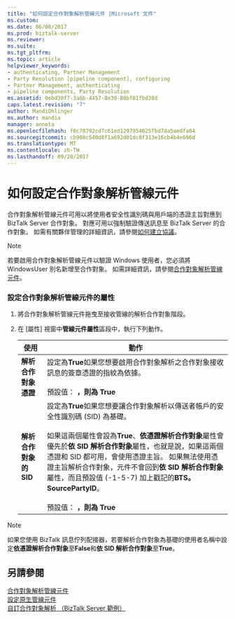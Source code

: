 ```yaml
---
title: "如何設定合作對象解析管線元件 |Microsoft 文件"
ms.custom: 
ms.date: 06/08/2017
ms.prod: biztalk-server
ms.reviewer: 
ms.suite: 
ms.tgt_pltfrm: 
ms.topic: article
helpviewer_keywords:
- authenticating, Partner Management
- Party Resolution [pipeline component], configuring
- Partner Management, authenticating
- pipeline components, Party Resolution
ms.assetid: 0ebd30f7-3a6b-4457-8e30-80bf81fbd28d
caps.latest.revision: "7"
author: MandiOhlinger
ms.author: mandia
manager: anneta
ms.openlocfilehash: f0c78792cd7c61ed1297954625fbd7da5aedfa04
ms.sourcegitcommit: cb908c540d8f1a692d01dc8f313e16cb4b4e696d
ms.translationtype: MT
ms.contentlocale: zh-TW
ms.lasthandoff: 09/20/2017
---
```

# <a name="how-to-configure-the-party-resolution-pipeline-component"></a>如何設定合作對象解析管線元件
合作對象解析管線元件可用以將使用者安全性識別碼與用戶端的憑證主旨對應到 BizTalk Server 合作對象。 對應可用以強制驗證傳送訊息至 BizTalk Server 的合作對象。 如需有關夥伴管理的詳細資訊，請參閱[如何建立協議](http://msdn.microsoft.com/library/f8608cf7-8ac5-4f02-805e-5a0bdf19ca8c)。  
  
> [!NOTE]
>  若要啟用合作對象解析管線元件以驗證 Windows 使用者，您必須將 WindowsUser 別名新增至合作對象。 如需詳細資訊，請參閱[合作對象解析管線元件](../core/party-resolution-pipeline-component.md)。  
  
### <a name="to-configure-the-properties-for-the-party-resolution-pipeline-component"></a>設定合作對象解析管線元件的屬性  
  
1.  將合作對象解析管線元件拖曳至接收管線的解析合作對象階段。  
  
2.  在 [屬性] 視窗中**管線元件屬性**區段中，執行下列動作。  
  
    |使用|動作|  
    |--------------|----------------|  
    |**解析合作對象憑證**|設定為**True**如果您想要啟用合作對象解析之合作對象接收訊息的簽章憑證的指紋為依據。<br /><br /> 預設值： **，則為 True**|  
    |**解析合作對象的 SID**|設定為**True**如果您想要讓合作對象解析以傳送者帳戶的安全性識別碼 (SID) 為基礎。<br /><br /> 如果這兩個屬性會設為**True**、**依憑證解析合作對象**屬性會優先於**依 SID 解析合作對象**屬性，也就是說，如果這兩個憑證和 SID 都可用，會使用憑證主旨。 如果無法使用憑證主旨解析合作對象，元件不會回到**依 SID 解析合作對象**屬性，而且預設值 (-1-5-7) 加上戳記的**BTS。SourcePartyID**。<br /><br /> 預設值： **，則為 True**|  
  
> [!NOTE]
>  如果您使用 BizTalk 訊息佇列配接器，若要解析合作對象為基礎的使用者名稱中設定**依憑證解析合作對象**至**False**和**依 SID 解析合作對象**至**True**。  
  
## <a name="see-also"></a>另請參閱  
 [合作對象解析管線元件](../core/party-resolution-pipeline-component.md)   
 [設定原生管線元件](../core/configuring-native-pipeline-components.md)   
 [自訂合作對象解析 （BizTalk Server 範例）](../core/custom-party-resolution-biztalk-server-sample.md)